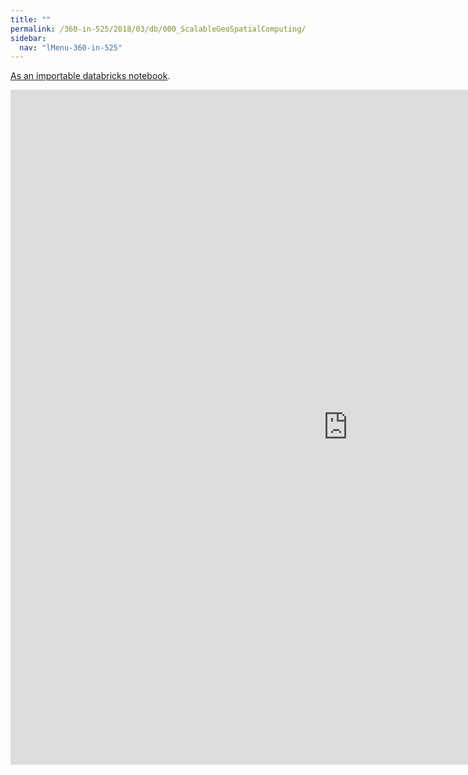 ```yaml
---
title: ""
permalink: /360-in-525/2018/03/db/000_ScalableGeoSpatialComputing/
sidebar:
  nav: "lMenu-360-in-525"
---
```


[As an importable databricks notebook](https://lamastex.github.io/scalable-data-science/360-in-525/2018/03/db/000_ScalableGeoSpatialComputing.html).

<iframe src="https://lamastex.github.io/scalable-data-science/360-in-525/2018/03/db/000_ScalableGeoSpatialComputing.html" width="1080" height="1080" frameborder="0"></iframe>


